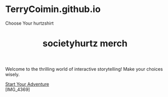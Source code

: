 # TerryCoimin.github.io

<html lang="en">
<head>
    <meta charset="UTF-8">
    <meta name="viewport" content="width=device-width, initial-scale=1.0">
    Choose Your hurtzshirt
    <link rel="stylesheet" href="styles.css">
</head>
<body>
    <header>
        <h1>societyhurtz merch</h1>
    </header>
    <main>
        <p>Welcome to the thrilling world of interactive storytelling! Make your choices wisely.</p>
        <a href="page1.html">Start Your Adventure</a>
    </main>
</body>
</html>
[IMG_4369]
